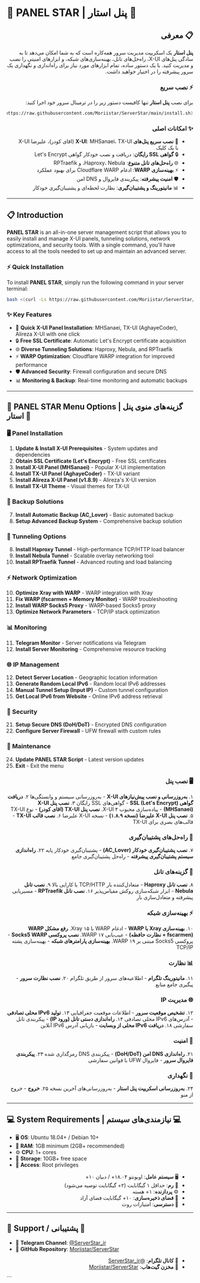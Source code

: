 
# 🌟 PANEL STAR | پنل استار 🌟

<div dir="rtl">

## 📋 معرفی

**پنل استار** یک اسکریپت مدیریت سرور همه‌کاره است که به شما امکان می‌دهد تا به سادگی پنل‌های X-UI، راه‌حل‌های تانل، بهینه‌سازی‌های شبکه، و ابزارهای امنیتی را نصب و مدیریت کنید. با یک دستور ساده، تمام ابزارهای مورد نیاز برای راه‌اندازی و نگهداری یک سرور پیشرفته را در اختیار خواهید داشت.

### ⚡ نصب سریع

برای نصب **پنل استار** تنها کافیست دستور زیر را در ترمینال سرور خود اجرا کنید:

```bash
bash <(curl -Ls https://raw.githubusercontent.com/Moriistar/ServerStar/main/install.sh)
```

### ✨ امکانات اصلی

- 🚀 **نصب سریع پنل‌های X-UI**: MHSanaei، TX-UI (اقای کودر)، علیرضا X-UI با یک کلیک
- 🔒 **گواهی SSL رایگان**: دریافت و نصب خودکار گواهی Let's Encrypt
- 🌐 **راه‌حل‌های تانل متنوع**: Haproxy، Nebula، و RPTraefik
- ⚡ **بهینه‌سازی WARP**: ادغام Cloudflare WARP برای بهبود عملکرد
- 🛡️ **امنیت پیشرفته**: پیکربندی فایروال و DNS امن
- 📊 **مانیتورینگ و پشتیبان‌گیری**: نظارت لحظه‌ای و پشتیبان‌گیری خودکار

</div>

---

<div dir="ltr">

## 📋 Introduction

**PANEL STAR** is an all-in-one server management script that allows you to easily install and manage X-UI panels, tunneling solutions, network optimizations, and security tools. With a single command, you'll have access to all the tools needed to set up and maintain an advanced server.

### ⚡ Quick Installation

To install **PANEL STAR**, simply run the following command in your server terminal:

```bash
bash <(curl -Ls https://raw.githubusercontent.com/Moriistar/ServerStar/main/install.sh)
```

### ✨ Key Features

- 🚀 **Quick X-UI Panel Installation**: MHSanaei, TX-UI (AghayeCoder), Alireza X-UI with one click
- 🔒 **Free SSL Certificate**: Automatic Let's Encrypt certificate acquisition
- 🌐 **Diverse Tunneling Solutions**: Haproxy, Nebula, and RPTraefik
- ⚡ **WARP Optimization**: Cloudflare WARP integration for improved performance
- 🛡️ **Advanced Security**: Firewall configuration and secure DNS
- 📊 **Monitoring & Backup**: Real-time monitoring and automatic backups

</div>

---

## 📜 PANEL STAR Menu Options | گزینه‌های منوی پنل استار 📜

<div dir="ltr">

### 🖥️ Panel Installation
1. **Update & Install X-UI Prerequisites** - System updates and dependencies
2. **Obtain SSL Certificate (Let's Encrypt)** - Free SSL certificates
3. **Install X-UI Panel (MHSanaei)** - Popular X-UI implementation
4. **Install TX-UI Panel (AghayeCoder)** - TX-UI variant
5. **Install Alireza X-UI Panel (v1.8.9)** - Alireza's X-UI version
6. **Install TX-UI Theme** - Visual themes for TX-UI

### 💾 Backup Solutions
7. **Install Automatic Backup (AC_Lover)** - Basic automated backup
22. **Setup Advanced Backup System** - Comprehensive backup solution

### 🔄 Tunneling Options
8. **Install Haproxy Tunnel** - High-performance TCP/HTTP load balancer
9. **Install Nebula Tunnel** - Scalable overlay networking tool
16. **Install RPTraefik Tunnel** - Advanced routing and load balancing

### ⚡ Network Optimization
10. **Optimize Xray with WARP** - WARP integration with Xray
15. **Fix WARP (fscarmen + Memory Monitor)** - WARP troubleshooting
17. **Install WARP Socks5 Proxy** - WARP-based Socks5 proxy
19. **Optimize Network Parameters** - TCP/IP stack optimization

### 📊 Monitoring
11. **Telegram Monitor** - Server notifications via Telegram
20. **Install Server Monitoring** - Comprehensive resource tracking

### 🌐 IP Management
12. **Detect Server Location** - Geographic location information
13. **Generate Random Local IPv6** - Random local IPv6 addresses
14. **Manual Tunnel Setup (Input IP)** - Custom tunnel configuration
18. **Get Local IPv6 from Website** - Online IPv6 address retrieval

### 🔐 Security
21. **Setup Secure DNS (DoH/DoT)** - Encrypted DNS configuration
23. **Configure Server Firewall** - UFW firewall with custom rules

### 🔧 Maintenance
24. **Update PANEL STAR Script** - Latest version updates
25. **Exit** - Exit the menu

</div>

<div dir="rtl">

### 🖥️ نصب پنل
۱. **به‌روزرسانی و نصب پیش‌نیازهای X-UI** - به‌روزرسانی سیستم و وابستگی‌ها
۲. **دریافت گواهی SSL (Let's Encrypt)** - گواهی‌های SSL رایگان
۳. **نصب پنل X-UI (MHSanaei)** - پیاده‌سازی محبوب X-UI
۴. **نصب پنل TX-UI (اقای کودر)** - نوع TX-UI
۵. **نصب پنل X-UI علیرضا (نسخه ۱.۸.۹)** - نسخه X-UI علیرضا
۶. **نصب قالب TX-UI** - قالب‌های بصری برای TX-UI

### 💾 راه‌حل‌های پشتیبان‌گیری
۷. **نصب پشتیبان‌گیری خودکار (AC_Lover)** - پشتیبان‌گیری خودکار پایه
۲۲. **راه‌اندازی سیستم پشتیبان‌گیری پیشرفته** - راه‌حل پشتیبان‌گیری جامع

### 🔄 گزینه‌های تانل
۸. **نصب تانل Haproxy** - متعادل‌کننده بار TCP/HTTP با کارایی بالا
۹. **نصب تانل Nebula** - ابزار شبکه‌سازی روکش مقیاس‌پذیر
۱۶. **نصب تانل RPTraefik** - مسیریابی پیشرفته و متعادل‌سازی بار

### ⚡ بهینه‌سازی شبکه
۱۰. **بهینه‌سازی Xray با WARP** - ادغام WARP با Xray
۱۵. **رفع مشکل WARP (fscarmen + نظارت حافظه)** - عیب‌یابی WARP
۱۷. **نصب پروکسی Socks5 WARP** - پروکسی Socks5 مبتنی بر WARP
۱۹. **بهینه‌سازی پارامترهای شبکه** - بهینه‌سازی پشته TCP/IP

### 📊 نظارت
۱۱. **مانیتورینگ تلگرام** - اطلاعیه‌های سرور از طریق تلگرام
۲۰. **نصب نظارت سرور** - پیگیری جامع منابع

### 🌐 مدیریت IP
۱۲. **تشخیص موقعیت سرور** - اطلاعات موقعیت جغرافیایی
۱۳. **تولید IPv6 محلی تصادفی** - آدرس‌های IPv6 محلی تصادفی
۱۴. **راه‌اندازی دستی تانل (ورود IP)** - پیکربندی تانل سفارشی
۱۸. **دریافت IPv6 محلی از وبسایت** - بازیابی آدرس IPv6 آنلاین

### 🔐 امنیت
۲۱. **راه‌اندازی DNS امن (DoH/DoT)** - پیکربندی DNS رمزگذاری شده
۲۳. **پیکربندی فایروال سرور** - فایروال UFW با قوانین سفارشی

### 🔧 نگهداری
۲۴. **به‌روزرسانی اسکریپت پنل استار** - به‌روزرسانی‌های آخرین نسخه
۲۵. **خروج** - خروج از منو

</div>

---

## 💻 System Requirements | نیازمندی‌های سیستم 💻

<div dir="ltr">

- 🖥️ **OS**: Ubuntu 18.04+ / Debian 10+
- 🧠 **RAM**: 1GB minimum (2GB+ recommended)
- ⚙️ **CPU**: 1+ cores
- 💽 **Storage**: 10GB+ free space
- 🔑 **Access**: Root privileges

</div>

<div dir="rtl">

- 🖥️ **سیستم عامل**: اوبونتو ۱۸.۰۴+ / دبیان ۱۰+
- 🧠 **رم**: حداقل ۱ گیگابایت (۲+ گیگابایت توصیه می‌شود)
- ⚙️ **پردازنده**: ۱+ هسته
- 💽 **فضای ذخیره‌سازی**: ۱۰+ گیگابایت فضای آزاد
- 🔑 **دسترسی**: امتیازات روت

</div>

---

## 👤 Support / پشتیبانی 👤

<div dir="ltr">

- 📱 **Telegram Channel**: [@ServerStar_ir](https://t.me/ServerStar_ir)
- 📂 **GitHub Repository**: [Moriistar/ServerStar](https://github.com/Moriistar/ServerStar)

</div>

<div dir="rtl">

- 📱 **کانال تلگرام**: [@ServerStar_ir](https://t.me/ServerStar_ir)
- 📂 **مخزن گیت‌هاب**: [Moriistar/ServerStar](https://github.com/Moriistar/ServerStar)

</div>
```
